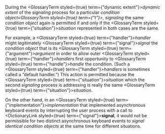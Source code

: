  



During the <GlossaryTerm styled={true} term={"dynamic extent"}><i>dynamic extent</i></GlossaryTerm> of the *signaling* process for a particular *condition object<GlossaryTerm styled={true} term={"t"}><i>, </i></GlossaryTerm>*signaling** the same *condition object* again is permitted if and only if the <GlossaryTerm styled={true} term={"situation"}><i>situation</i></GlossaryTerm> represented in both cases are the same. 



For example, a <GlossaryTerm styled={true} term={"handler"}><i>handler</i></GlossaryTerm> might legitimately <GlossaryTerm styled={true} term={"signal"}><i>signal</i></GlossaryTerm> the *condition object* that is its <GlossaryTerm styled={true} term={"argument"}><i>argument</i></GlossaryTerm> in order to allow outer <GlossaryTerm styled={true} term={"handler"}><i>handlers</i></GlossaryTerm> first opportunity to <GlossaryTerm styled={true} term={"handle"}><i>handle</i></GlossaryTerm> the condition. (Such a <GlossaryTerm styled={true} term={"handler"}><i>handlers</i></GlossaryTerm> is sometimes called a “default handler.”) This action is permitted because the <GlossaryTerm styled={true} term={"situation"}><i>situation</i></GlossaryTerm> which the second *signaling* process is addressing is really the same <GlossaryTerm styled={true} term={"situation"}><i>situation</i></GlossaryTerm>. 



On the other hand, in an <GlossaryTerm styled={true} term={"implementation"}><i>implementation</i></GlossaryTerm> that implemented asynchronous keyboard events by interrupting the user process with a call to <DictionaryLink styled={true} term={"signal"}><b>signal</b></DictionaryLink>, it would not be permissible for two distinct asynchronous keyboard events to *signal identical condition objects* at the same time for different situations. 



